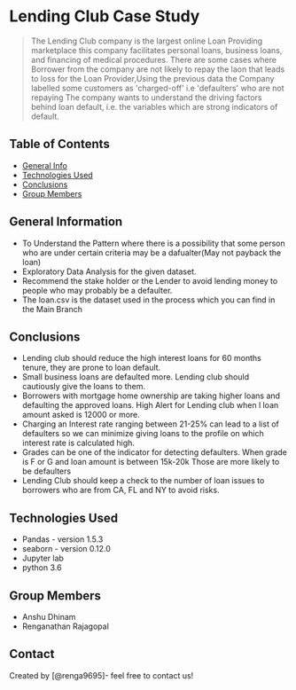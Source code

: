 # Lending Club Case Study
> The Lending Club company is the largest online Loan Providing marketplace this company facilitates personal loans, business loans, and financing of medical procedures.
> There are some cases where Borrower from the company are not likely to repay the laon that leads to loss for the Loan Provider,Using the previous data the Company labelled some customers as 'charged-off' i.e 'defaulters' who are not repaying
> The company wants to understand the driving factors behind loan default, i.e. the variables which are strong indicators of default. 



## Table of Contents
* [General Info](#general-information)
* [Technologies Used](#technologies-used)
* [Conclusions](#conclusions)
* [Group Members](#group-members)

<!-- You can include any other section that is pertinent to your problem -->

## General Information
- To Understand the Pattern where there is a possibility that some person who are under certain criteria may be a dafualter(May not payback the loan)
- Exploratory Data Analysis for the given dataset. 
- Recommend the stake holder or the Lender to avoid lending money to people who may probably be a defaulter.
- The loan.csv is the dataset used in the process which you can find in the Main Branch

<!-- You don't have to answer all the questions - just the ones relevant to your project. -->

## Conclusions
- Lending club should reduce the high interest loans for 60 months tenure, they are prone to loan default. 
- Small business loans are defaulted more. Lending club should cautiously give the loans to them.
- Borrowers with mortgage home ownership are taking higher loans and defaulting the approved  loans. High Alert for Lending club when l loan amount asked is 12000 or more.
- Charging an Interest rate ranging between 21-25% can lead to a list of defaulters so we can minimize giving loans to the profile on which interest rate is calculated high.
- Grades can be one of the indicator for detecting defaulters. When grade is F or G and loan amount is between 15k-20k Those are more likely to be defaulters
- Lending Club should keep a check to the number of loan issues to borrowers who are from CA, FL and NY to avoid risks.


<!-- You don't have to answer all the questions - just the ones relevant to your project. -->


## Technologies Used
- Pandas - version 1.5.3
- seaborn - version 0.12.0
- Jupyter lab
- python 3.6

<!-- As the libraries versions keep on changing, it is recommended to mention the version of library used in this project -->

## Group Members
- Anshu Dhinam
- Renganathan Rajagopal



## Contact
Created by [@renga9695]- feel free to contact us!


<!-- Optional -->
<!-- ## License -->
<!-- This project is open source and available under the [... License](). -->

<!-- You don't have to include all sections - just the one's relevant to your project -->
